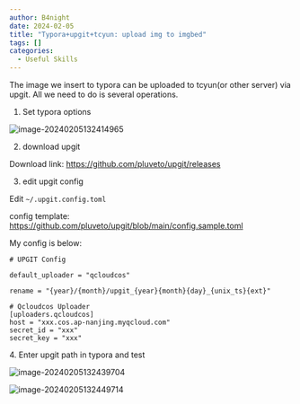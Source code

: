 ```yaml
---
author: B4night
date: 2024-02-05
title: "Typora+upgit+tcyun: upload img to imgbed"
tags: []
categories:
  - Useful Skills
---
```


The image we insert to typora can be uploaded to tcyun(or other server) via upgit. All we need to do is several operations.

1.  Set typora options

![image-20240205132414965](https://joplin-imgbed-1312299157.cos.ap-nanjing.myqcloud.com/2024/02/upgit_20240205_1707110655.png)

2.  download upgit

Download link: <https://github.com/pluveto/upgit/releases>

3.  edit upgit config

Edit `~/.upgit.config.toml`

config template: <https://github.com/pluveto/upgit/blob/main/config.sample.toml>

My config is below:

    # UPGIT Config

    default_uploader = "qcloudcos"

    rename = "{year}/{month}/upgit_{year}{month}{day}_{unix_ts}{ext}"

    # Qcloudcos Uploader
    [uploaders.qcloudcos]
    host = "xxx.cos.ap-nanjing.myqcloud.com"
    secret_id = "xxx"
    secret_key = "xxx"

4\.  Enter upgit path in typora and test

![image-20240205132439704](https://joplin-imgbed-1312299157.cos.ap-nanjing.myqcloud.com/2024/02/upgit_20240205_1707110679.png)

![image-20240205132449714](https://joplin-imgbed-1312299157.cos.ap-nanjing.myqcloud.com/2024/02/upgit_20240205_1707110689.png)
